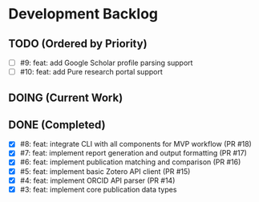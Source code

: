 # Development Backlog

## TODO (Ordered by Priority)
- [ ] #9: feat: add Google Scholar profile parsing support
- [ ] #10: feat: add Pure research portal support

## DOING (Current Work)

## DONE (Completed)
- [x] #8: feat: integrate CLI with all components for MVP workflow (PR #18)
- [x] #7: feat: implement report generation and output formatting (PR #17)
- [x] #6: feat: implement publication matching and comparison (PR #16)
- [x] #5: feat: implement basic Zotero API client (PR #15)
- [x] #4: feat: implement ORCID API parser (PR #14)
- [x] #3: feat: implement core publication data types